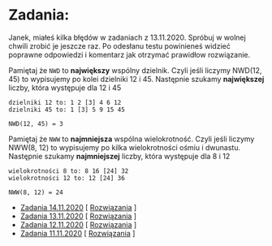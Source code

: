 # Zadania:

Janek, miałeś kilka błędów w zadaniach z 13.11.2020. Spróbuj w wolnej chwili zrobić je jeszcze raz. 
Po odesłanu testu powinieneś widzieć poprawne odpowiedzi i komentarz jak otrzymać prawidłow rozwiązanie.

Pamiętaj że `NWD` to **największy** wspólny dzielnik. Czyli jeśli liczymy NWD(12, 45) to wypisujemy po kolei dzielniki 12 i 45. Następnie szukamy **największej** liczby, która występuje dla 12 i 45

```
dzielniki 12 to: 1 2 [3] 4 6 12
dzielniki 45 to: 1 [3] 5 9 15 45

NWD(12, 45) = 3
```

Pamiętaj że `NWW` to **najmniejsza** wspólna wielokrotność. Czyli jeśli liczymy NWW(8, 12) to wypisujemy po kilka wielokrotności ośmiu i dwunastu. Następnie szukamy **najmniejszej** liczby, która występuje dla 8 i 12

```
wielokrotności 8 to: 8 16 [24] 32
wielokrotności 12 to: 12 [24] 36

NWW(8, 12) = 24
```

- [Zadania 14.11.2020](https://docs.google.com/forms/d/e/1FAIpQLSc0KRe0zYiIMC_e3DFqI6PfRbJDwSU_syIjoJheAaHRpaghOA/viewform?usp=sf_link) [ [Rozwiązania](/solutions/14_11_2020.md) ]
- [Zadania 13.11.2020](https://docs.google.com/forms/d/e/1FAIpQLSf5WYedsMRB3dCGIWVDrsJ1cHdCOQOUuG1QnQs3bWHTq-fWHg/viewform?usp=sf_link) [ [Rozwiązania](/solutions/13_11_2020.md) ]
- [Zadania 12.11.2020](https://docs.google.com/forms/d/e/1FAIpQLSeFm27ydkezZmdyE632FIB86jZLLwqR5eae2rXhn20QTmZiaA/viewform?usp=sf_link) [ [Rozwiązania](/solutions/12_11_2020.md) ]
- [Zadania 11.11.2020](https://docs.google.com/forms/d/e/1FAIpQLSe1X1kwlJizzipKuMf0irb7wBskWqF1lF63Lmv_RePxKGqc4w/viewform?usp=sf_link) [ [Rozwiązania](/solutions/11_11_2020.md) ] 
